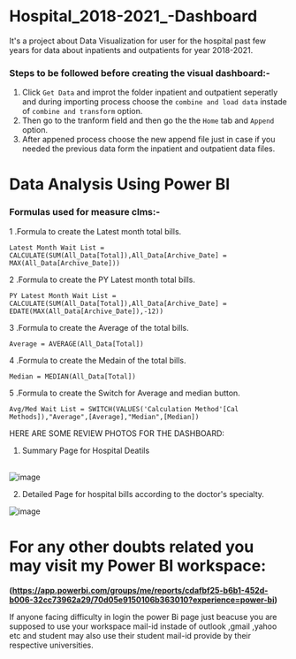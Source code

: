 # Hospital_2018-2021_-Dashboard
It's a project about Data Visualization for user for the hospital past few years for data about inpatients and outpatients for year 2018-2021.

### Steps to be followed before creating the visual dashboard:-
1. Click `Get Data` and improt the folder inpatient and outpatient seperatly and during importing process choose the `combine and load data` instade of `combine and transform` option.
2. Then go to the tranform field and then go the the `Home` tab and `Append` option.
3. After appened process choose the new append file just in case if you needed the previous data form the inpatient and outpatient data files.

Data Analysis Using Power BI
============================

### Formulas used for measure clms:-

1 .Formula to create the Latest month total bills.

  `Latest Month Wait List = CALCULATE(SUM(All_Data[Total]),All_Data[Archive_Date] = MAX(All_Data[Archive_Date]))`
  
2 .Formula to create the PY Latest month total bills.

  `PY Latest Month Wait List = CALCULATE(SUM(All_Data[Total]),All_Data[Archive_Date] = EDATE(MAX(All_Data[Archive_Date]),-12))`

3 .Formula to create the Average of the total bills.

  `Average = AVERAGE(All_Data[Total])`

4 .Formula to create the Medain of the total bills.

  `Median = MEDIAN(All_Data[Total])`

5 .Formula to create the Switch for Average and median button.

  `Avg/Med Wait List = SWITCH(VALUES('Calculation Method'[Cal Methods]),"Average",[Average],"Median",[Median])`



HERE ARE SOME REVIEW PHOTOS FOR THE DASHBOARD:
1. Summary Page for Hospital Deatils<br><br>

![image](https://github.com/mohitrajendramahajan/Sales_insight/assets/103811474/03cb13b7-ceac-49bb-8d4f-6f2198ef6458)

2. Detailed Page for hospital bills according to the doctor's specialty.<br>

![image](https://github.com/mohitrajendramahajan/Sales_insight/assets/103811474/e2e475fe-9bd0-4092-8537-60927b91cff1)

For any other doubts related you may visit my Power BI workspace:
============================
**(https://app.powerbi.com/groups/me/reports/cdafbf25-b6b1-452d-b006-32cc73962a29/70d05e9150106b363010?experience=power-bi)**

If anyone facing difficulty in login the power Bi page just beacuse you are supposed to use your workspace mail-id instade of outlook ,gmail ,yahoo etc and student may also use their student mail-id provide by their respective universities.
